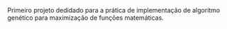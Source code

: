 Primeiro projeto dedidado para a prática de implementação de algoritmo genético para maximização de funções matemáticas.
